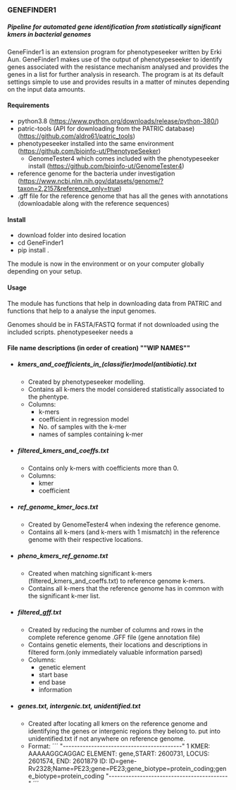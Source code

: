 ### GENEFINDER1

##### Pipeline for automated gene identification from statistically significant kmers in bacterial genomes

GeneFinder1 is an extension program for phenotypeseeker written by Erki Aun. GeneFinder1 makes use of the output of phenotypeseeker to identify genes associated with the resistance mechanism analysed and provides the genes in a list for further analysis in research. The program is at its default settings simple to use and provides results in a matter of minutes depending on the input data amounts. 

#### Requirements
- python3.8 (https://www.python.org/downloads/release/python-380/)
- patric-tools (API for downloading from the PATRIC database) (https://github.com/aldro61/patric_tools)
- phenotypeseeker installed into the same environment (https://github.com/bioinfo-ut/PhenotypeSeeker)
    - GenomeTester4 which comes included with the phenotypeseeker install (https://github.com/bioinfo-ut/GenomeTester4)
- reference genome for the bacteria under investigation (https://www.ncbi.nlm.nih.gov/datasets/genome/?taxon=2,2157&reference_only=true)
- .gff file for the reference genome that has all the genes with annotations (downloadable along with the reference sequences)

#### Install
- download folder into desired location
- cd GeneFinder1
- pip install .

The module is now in the environment or on your computer globally depending on your setup.

#### Usage
The module has functions that help in downloading data from PATRIC and functions that help to a analyse the input genomes.

Genomes should be in FASTA/FASTQ format if not downloaded using the included scripts.
phenotypeseeker needs a

#### File name descriptions (in order of creation) ""WIP NAMES""
- ##### kmers_and_coefficients_in_(classifier)_model_(antibiotic).txt
    - Created by phenotypeseeker modelling.
    - Contains all k-mers the model considered statistically associated to the phentype.
    - Columns:
        - k-mers
        - coefficient in regression model
        - No. of samples with the k-mer
        - names of samples containing k-mer

- ##### filtered_kmers_and_coeffs.txt
    - Contains only k-mers with coefficients more than 0.
    - Columns:
        - kmer
        - coefficient
- ##### ref_genome_kmer_locs.txt
    - Created by GenomeTester4 when indexing the reference genome.
    - Contains all k-mers (and k-mers with 1 mismatch) in the reference genome with their respective locations.
- ##### pheno_kmers_ref_genome.txt
    - Created when matching significant k-mers (filtered_kmers_and_coeffs.txt) to reference genome k-mers.
    - Contains all k-mers that the reference genome has in common with the significant k-mer list.
- ##### filtered_gff.txt
    - Created by reducing the number of columns and rows in the complete reference genome .GFF file (gene annotation file)
    - Contains genetic elements, their locations and descriptions in filtered form.(only immediately valuable information parsed)
    - Columns:
        - genetic element
        - start base
        - end base
        - information
- ##### genes.txt, intergenic.txt, unidentified.txt
    - Created after locating all kmers on the reference genome and identifying the genes or intergenic regions they belong to. put into unidentified.txt if not anywhere on reference genome.
    - Format:
    ´´´
        "------------------------------------------"
        1
        KMER: AAAAAGGCAGGAC
        ELEMENT: gene,START: 2600731, LOCUS: 2601574, END: 2601879
        ID: ID=gene-Rv2328;Name=PE23;gene=PE23;gene_biotype=protein_coding;gene_biotype=protein_coding 
        "------------------------------------------"
    ´´´